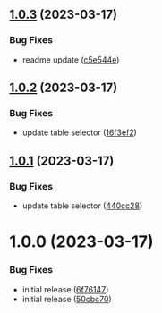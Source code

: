 ## [1.0.3](https://github.com/easingthemes/confluence-map/compare/v1.0.2...v1.0.3) (2023-03-17)


### Bug Fixes

* readme update ([c5e544e](https://github.com/easingthemes/confluence-map/commit/c5e544e9c9bfdf7b3cd8459f48355beb77139f78))

## [1.0.2](https://github.com/easingthemes/confluence-map/compare/v1.0.1...v1.0.2) (2023-03-17)


### Bug Fixes

* update table selector ([16f3ef2](https://github.com/easingthemes/confluence-map/commit/16f3ef25783d3e78a4fe45e36849d107144c71d4))

## [1.0.1](https://github.com/easingthemes/confluence-map/compare/v1.0.0...v1.0.1) (2023-03-17)


### Bug Fixes

* update table selector ([440cc28](https://github.com/easingthemes/confluence-map/commit/440cc28285ce05c017d8bee09e0764875d8100f0))

# 1.0.0 (2023-03-17)


### Bug Fixes

* initial release ([6f76147](https://github.com/easingthemes/confluence-map/commit/6f761479999f80e3cabd273a87cbc57075d3e76f))
* initial release ([50cbc70](https://github.com/easingthemes/confluence-map/commit/50cbc70342ffd169a818c5920fdb5d7adba7b9ce))
